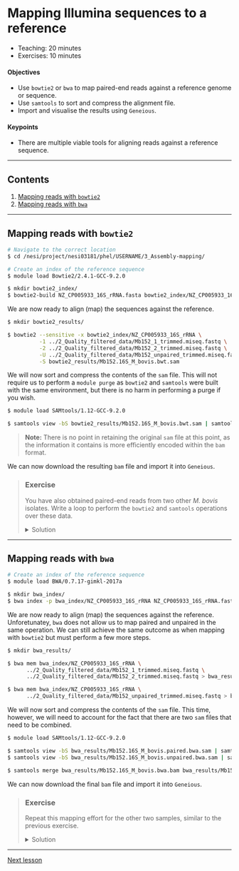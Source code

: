 # Mapping Illumina sequences to a reference

* Teaching: 20 minutes
* Exercises: 10 minutes

#### Objectives

* Use `bowtie2` or `bwa` to map paired-end reads against a reference genome or sequence.
* Use `samtools` to sort and compress the alignment file.
* Import and visualise the results using `Geneious`.

#### Keypoints

* There are multiple viable tools for aligning reads against a reference sequence.

---

## Contents

1. [Mapping reads with `bowtie2`](#mapping-reads-with-bowtie2)
1. [Mapping reads with `bwa`](#mapping-reads-with-bwa)

---

## Mapping reads with `bowtie2`

<Text to come>
  
```bash
# Navigate to the correct location
$ cd /nesi/project/nesi03181/phel/USERNAME/3_Assembly-mapping/

# Create an index of the reference sequence
$ module load Bowtie2/2.4.1-GCC-9.2.0

$ mkdir bowtie2_index/
$ bowtie2-build NZ_CP005933_16S_rRNA.fasta bowtie2_index/NZ_CP005933_16S_rRNA
```

We are now ready to align (map) the sequences against the reference.

```bash
$ mkdir bowtie2_results/

$ bowtie2 --sensitive -x bowtie2_index/NZ_CP005933_16S_rRNA \
          -1 ../2_Quality_filtered_data/Mb152_1_trimmed.miseq.fastq \
          -2 ../2_Quality_filtered_data/Mb152_2_trimmed.miseq.fastq \
          -U ../2_Quality_filtered_data/Mb152_unpaired_trimmed.miseq.fastq \
          -S bowtie2_results/Mb152.16S_M_bovis.bwt.sam
```

We will now sort and compress the contents of the `sam` file. This will not require us to perform a `module purge` as `bowtie2` and `samtools` were built with the same environment, but there is no harm in performing a purge if you wish.

```bash
$ module load SAMtools/1.12-GCC-9.2.0

$ samtools view -bS bowtie2_results/Mb152.16S_M_bovis.bwt.sam | samtools sort -o bowtie2_results/Mb152.16S_M_bovis.bwt.bam
```

> **Note:** There is no point in retaining the original `sam` file at this point, as the information it contains is more efficiently encoded within the `bam` format.

We can now download the resulting `bam` file and import it into `Geneious`.

> ### Exercise
>
> You have also obtained paired-end reads from two other *M. bovis* isolates. Write a loop to perform the `bowtie2` and `samtools` operations over these data.
>
> <details>
> <summary>Solution</summary>
>
> ```bash
> $ module load Bowtie2/2.4.1-GCC-9.2.0
> $ module load SAMtools/1.12-GCC-9.2.0
>
> $ for i in Mb1 Mb168;
> do
>      bowtie2 --sensitive -x bowtie2_index/NZ_CP005933_16S_rRNA \
>              -1 ../2_Quality_filtered_data/${i}_1_trimmed.miseq.fastq \
>              -2 ../2_Quality_filtered_data/${i}_2_trimmed.miseq.fastq \
>              -U ../2_Quality_filtered_data/${i}_unpaired_trimmed.miseq.fastq \
>              -S bowtie2_results/${i}.16S_M_bovis.bwt.sam
>     samtools view -bS bowtie2_results/${i}.16S_M_bovis.bwt.sam | samtools sort -o bowtie2_results/${i}.16S_M_bovis.bwt.bam
> done
> ```
> </details>

---

## Mapping reads with `bwa`

<Text to come>

```bash
# Create an index of the reference sequence
$ module load BWA/0.7.17-gimkl-2017a

$ mkdir bwa_index/
$ bwa index -p bwa_index/NZ_CP005933_16S_rRNA NZ_CP005933_16S_rRNA.fasta
```

We are now ready to align (map) the sequences against the reference. Unforetunatey, `bwa` does not allow us to map paired and unpaired in the same operation. We can still achieve the same outcome as when mapping with `bowtie2` but must perform a few more steps.

```bash
$ mkdir bwa_results/

$ bwa mem bwa_index/NZ_CP005933_16S_rRNA \
      ../2_Quality_filtered_data/Mb152_1_trimmed.miseq.fastq \
      ../2_Quality_filtered_data/Mb152_2_trimmed.miseq.fastq > bwa_results/Mb152.16S_M_bovis.paired.bwa.sam

$ bwa mem bwa_index/NZ_CP005933_16S_rRNA \
      ../2_Quality_filtered_data/Mb152_unpaired_trimmed.miseq.fastq > bwa_results/Mb152.16S_M_bovis.unpaired.bwa.sam
```

We will now sort and compress the contents of the `sam` file. This time, however, we will need to account for the fact that there are two `sam` files that need to be combined.

```bash
$ module load SAMtools/1.12-GCC-9.2.0

$ samtools view -bS bwa_results/Mb152.16S_M_bovis.paired.bwa.sam | samtools sort -o bwa_results/Mb152.16S_M_bovis.paired.bwa.bam
$ samtools view -bS bwa_results/Mb152.16S_M_bovis.unpaired.bwa.sam | samtools sort -o bwa_results/Mb152.16S_M_bovis.unpaired.bwa.bam

$ samtools merge bwa_results/Mb152.16S_M_bovis.bwa.bam bwa_results/Mb152.16S_M_bovis.paired.bam bwa_results/Mb152.16S_M_bovis.unpaired.bwa.bam
```

We can now download the final `bam` file and import it into `Geneious`.

> ### Exercise
>
> Repeat this mapping effort for the other two samples, similar to the previous exercise.
>
> <details>
> <summary>Solution</summary>
>
> ```bash
> $ module load BWA/0.7.17-gimkl-2017a
> $ module load SAMtools/1.12-GCC-9.2.0
>
> $ for i in Mb1 Mb168;
> do
>     # Map
>     bwa mem bwa_index/NZ_CP005933_16S_rRNA \
>             ../2_Quality_filtered_data/${i}_1_trimmed.miseq.fastq \
>             ../2_Quality_filtered_data/${i}_2_trimmed.miseq.fastq > bwa_results/${i}.16S_M_bovis.paired.bwa.sam
>     bwa mem bwa_index/NZ_CP005933_16S_rRNA ../2_Quality_filtered_data/${i}_unpaired_trimmed.miseq.fastq > bwa_results/${i}.16S_M_bovis.unpaired.bwa.sam
>
>     # Sort and merge
>     samtools view -bS bwa_results/${i}.16S_M_bovis.paired.bwa.sam | samtools sort -o bwa_results/${i}.16S_M_bovis.paired.bwa.bam
>     samtools view -bS bwa_results/${i}.16S_M_bovis.unpaired.bwa.sam | samtools sort -o bwa_results/${i}.16S_M_bovis.unpaired.bwa.bam
>     samtools merge bwa_results/${i}.16S_M_bovis.bwa.bam bwa_results/${i}.16S_M_bovis.*.bwa.bam
>
>     # Tidy up
>     rm bwa_results/${i}.16S_M_bovis.{paired,unpaired}.bwa.{bam,sam}
> done
> ```
> </details>

---

[Next lesson](03-ont-mapping.md)
